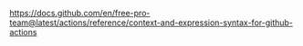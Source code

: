 https://docs.github.com/en/free-pro-team@latest/actions/reference/context-and-expression-syntax-for-github-actions

